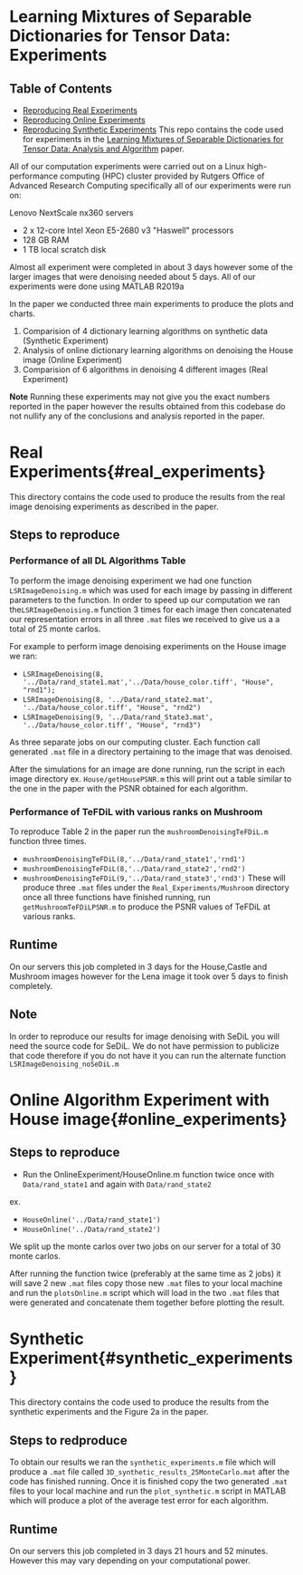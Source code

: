# Learning Mixtures of Separable Dictionaries for Tensor Data: Experiments
## Table of Contents
+ [Reproducing Real Experiments](#real_experiments)
+ [Reproducing Online Experiments](#online_experiments)
+ [Reproducing Synthetic Experiments](#synthetic_experiments)
This repo contains the code used for experiments in the [Learning Mixtures of Separable Dictionaries for Tensor Data: Analysis and Algorithm](https://arxiv.org/abs/1903.09284) paper.

All of our computation experiments were carried out on a Linux high-performance computing (HPC) cluster provided by Rutgers Office of Advanced Research Computing specifically all of our experiments were run on: 

Lenovo NextScale nx360 servers
- 2 x 12-core Intel Xeon E5-2680 v3 "Haswell" processors
- 128 GB RAM
- 1 TB local scratch disk

Almost all experiment were completed in about 3 days however some of the larger images that were denoising needed about 5 days.
All of our experiments were done using MATLAB R2019a

In the paper we conducted three main experiments to produce the plots and charts.
1. Comparision of 4 dictionary learning algorithms on synthetic data (Synthetic Experiment)
2. Analysis of online dictionary learning algorithms on denoising the House image (Online Experiment)
3. Comparision of 6 algorithms in denoising 4 different images (Real Experiment)

**Note** Running these experiments may not give you the exact numbers reported in the paper however the results obtained from this codebase do not nullify any of the conclusions and analysis reported in the paper.

# Real Experiments{#real_experiments}
This directory contains the code used to produce the results from the real image denoising experiments as described in the paper.

## Steps to reproduce
### Performance of all DL Algorithms Table
To perform the image denoising experiment we had one function `LSRImageDenoising.m` which was used for each image by passing in different parameters to the function. In order to speed up our computation we ran the`LSRImageDenoising.m` function 3 times for each image then concatenated our representation errors in all three `.mat` files we received to give us a a total of 25 monte carlos.

For example to perform image denoising experiments on the House image we ran:
- `LSRImageDenoising(8, '../Data/rand_state1.mat','../Data/house_color.tiff', "House", "rnd1");`
- `LSRImageDenoising(8, '../Data/rand_state2.mat', '../Data/house_color.tiff', "House", "rnd2")`
- `LSRImageDenoising(9, '../Data/rand_State3.mat', '../Data/house_color.tiff', "House", "rnd3")`

As three separate jobs on our computing cluster. Each function call generated `.mat` file in a directory pertaining to the image that was denoised. 

After the simulations for an image are done running, run the script in each image directory 
ex. `House/getHousePSNR.m` this will print out a table similar to the one in the paper with the PSNR obtained for each algorithm.

### Performance of TeFDiL with various ranks on Mushroom
To reproduce Table 2 in the paper run the `mushroomDenoisingTeFDiL.m` function three times.
- `mushroomDenoisingTeFDiL(8,'../Data/rand_state1','rnd1')`
- `mushroomDenoisingTeFDiL(8,'../Data/rand_state2','rnd2')`
- `mushroomDenoisingTeFDiL(9,'../Data/rand_state3','rnd3')`
These will produce three `.mat` files under the `Real_Experiments/Mushroom` directory once all three functions have finished running, run `getMushroomTeFDiLPSNR.m` to produce the PSNR values of TeFDiL at various ranks.

## Runtime
On our servers this job completed in 3 days for the House,Castle and Mushroom images however for the Lena image it took over 5 days to finish completely.

## Note
In order to reproduce our results for image denoising with SeDiL you will need the source code for SeDiL. We do not have permission to publicize that code therefore if you do not have it you can run the alternate function `LSRImageDenoising_noSeDiL.m`

# Online Algorithm Experiment with House image{#online_experiments}
## Steps to reproduce
- Run the OnlineExperiment/HouseOnline.m function twice once with `Data/rand_state1` and again with `Data/rand_state2`

ex.
- `HouseOnline('../Data/rand_state1')`
- `HouseOnline('../Data/rand_state2')`

We split up the monte carlos over two jobs on our server for a total of 30 monte carlos.

After running the function twice (preferably at the same time as 2 jobs) it will save 2 new `.mat` files copy those new `.mat` files to your local machine and run the  `plotsOnline.m` script which will load in the two `.mat` files that were generated and concatenate them together before plotting the result. 


# Synthetic Experiment{#synthetic_experiments}
This directory contains the code used to produce the results from the synthetic experiments and the Figure 2a in the paper.

## Steps to redproduce
To obtain our results we ran the `synthetic_experiments.m` file which will produce a `.mat` file called `3D_synthetic_results_25MonteCarlo.mat` after the code has finished running. Once it is finished copy the two generated `.mat` files to your local machine and run the `plot_synthetic.m` script in MATLAB which will produce a plot of the average test error for each algorithm.

## Runtime
On our servers this job completed in 3 days 21 hours and 52 minutes. However this may vary depending on your computational power.


